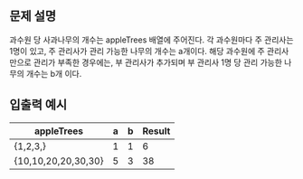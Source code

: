 ## 문제 설명

과수원 당 사과나무의 개수는 appleTrees 배열에 주어진다.
각 과수원마다 주 관리사는 1명이 있고, 주 관리사가 관리 가능한 나무의 개수는 a개이다.
해당 과수원에 주 관리사 만으로 관리가 부족한 경우에는,
부 관리사가 추가되며 부 관리사 1명 당 관리 가능한 나무의 개수는 b개 이다.

## 입출력 예시

| appleTrees          | a   | b   | Result |
| ------------------- | --- | --- | ------ |
| {1,2,3,}            | 1   | 1   | 6      |
| {10,10,20,20,30,30} | 5   | 3   | 38     |
